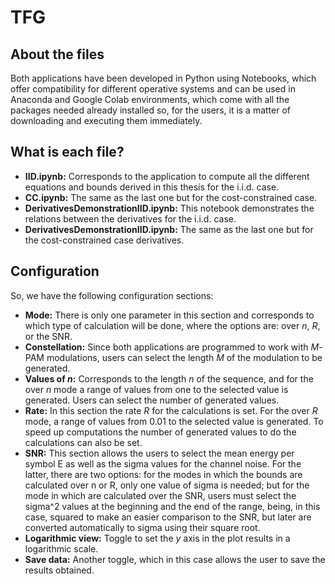 # TFG

## About the files
Both applications have been developed in Python using Notebooks, which offer compatibility for different operative systems and can be used in Anaconda and Google Colab environments, which come with all the packages needed already installed so, for the users, it is a matter of downloading and executing them immediately. 

## What is each file?
- **IID.ipynb:** Corresponds to the application to compute all the different equations and bounds derived in this thesis for the i.i.d. case.
- **CC.ipynb:** The same as the last one but for the cost-constrained case.
- **DerivativesDemonstrationIID.ipynb:** This notebook demonstrates the relations between the derivatives for the i.i.d. case.
- **DerivativesDemonstrationIID.ipynb:** The same as the last one but for the cost-constrained case derivatives.

## Configuration
So, we have the following configuration sections:

- **Mode:** There is only one parameter in this section and corresponds to which type of calculation will be done, where the options are: over $n$, $R$, or the SNR.
- **Constellation:** Since both applications are programmed to work with $M$-PAM modulations, users can select the length $M$ of the modulation to be generated.
- **Values of $n$:** Corresponds to the length $n$ of the sequence, and for the over $n$ mode a range of values from one to the selected value is generated. Users can select the number of generated values.
- **Rate:** In this section the rate $R$ for the calculations is set. For the over $R$ mode, a range of values from $0.01$ to the selected value is generated. To speed up computations the number of generated values to do the calculations can also be set.
- **SNR:** This section allows the users to select the mean energy per symbol E as well as the sigma values for the channel noise. For the latter, there are two options: for the modes in which the bounds are calculated over n or R, only one value of sigma is needed; but for the mode in which are calculated over the SNR, users must select the sigma^2 values at the beginning and the end of the range, being, in this case, squared to make an easier comparison to the SNR, but later are converted automatically to sigma using their square root.
- **Logarithmic view:** Toggle to set the $y$ axis in the plot results in a logarithmic scale.
- **Save data:** Another toggle, which in this case allows the user to save the results obtained.

